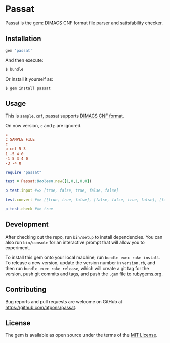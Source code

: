 # Passat
Passat is the gem: DIMACS CNF format file parser and satisfability checker.

## Installation

```ruby
gem 'passat'
```

And then execute:

    $ bundle

Or install it yourself as:

    $ gem install passat

## Usage

This is `sample.cnf`, passat supports [DIMACS CNF format](http://www.satcompetition.org/2009/format-benchmarks2009.html).

On now version, `c` and `p` are ignored.

```sample.cnf
c
c SAMPLE FILE
c
p cnf 5 3
1 -5 4 0
-1 5 3 4 0
-3 -4 0
```


```ruby
require "passat"

test = Passat:Boolean.new([1,0,1,0,0])

p test.input #=> [true, false, true, false, false]

test.convert #=> [[true, true, false], [false, false, true, false], [false, true]]

p test.check #=> true
```

## Development

After checking out the repo, run `bin/setup` to install dependencies. You can also run `bin/console` for an interactive prompt that will allow you to experiment.

To install this gem onto your local machine, run `bundle exec rake install`. To release a new version, update the version number in `version.rb`, and then run `bundle exec rake release`, which will create a git tag for the version, push git commits and tags, and push the `.gem` file to [rubygems.org](https://rubygems.org).

## Contributing

Bug reports and pull requests are welcome on GitHub at https://github.com/atpons/passat.

## License

The gem is available as open source under the terms of the [MIT License](http://opensource.org/licenses/MIT).

